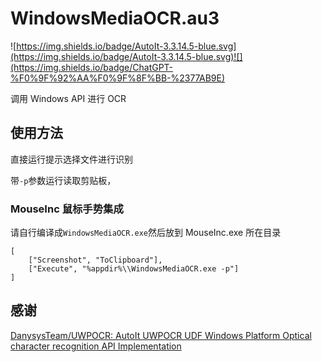 # WindowsMediaOCR.au3

![https://img.shields.io/badge/AutoIt-3.3.14.5-blue.svg](https://img.shields.io/badge/AutoIt-3.3.14.5-blue.svg)![](https://img.shields.io/badge/ChatGPT-%F0%9F%92%AA%F0%9F%8F%BB-%2377AB9E)

调用 Windows API 进行 OCR

## 使用方法

直接运行提示选择文件进行识别

带`-p`参数运行读取剪贴板，

### MouseInc 鼠标手势集成

请自行编译成`WindowsMediaOCR.exe`然后放到 MouseInc.exe 所在目录

```
[
	["Screenshot", "ToClipboard"],
	["Execute", "%appdir%\\WindowsMediaOCR.exe -p"]
]
```

## 感谢

[DanysysTeam/UWPOCR: AutoIt UWPOCR UDF Windows Platform Optical character recognition API Implementation](https://github.com/DanysysTeam/UWPOCR)
